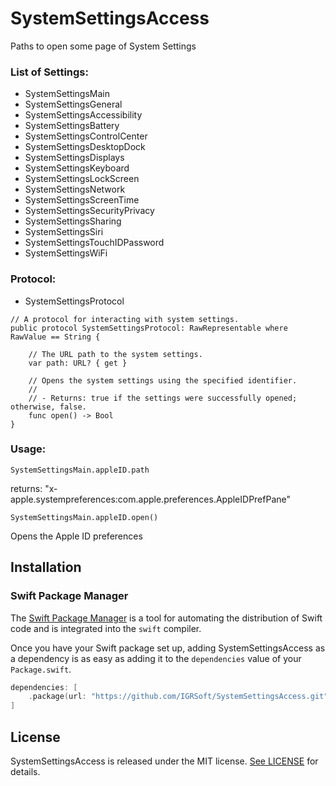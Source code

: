 # SystemSettingsAccess
Paths to open some page of System Settings

### List of Settings:
- SystemSettingsMain
- SystemSettingsGeneral
- SystemSettingsAccessibility
- SystemSettingsBattery
- SystemSettingsControlCenter
- SystemSettingsDesktopDock
- SystemSettingsDisplays
- SystemSettingsKeyboard
- SystemSettingsLockScreen
- SystemSettingsNetwork
- SystemSettingsScreenTime
- SystemSettingsSecurityPrivacy
- SystemSettingsSharing
- SystemSettingsSiri
- SystemSettingsTouchIDPassword
- SystemSettingsWiFi

### Protocol:
- SystemSettingsProtocol

```
// A protocol for interacting with system settings.
public protocol SystemSettingsProtocol: RawRepresentable where RawValue == String {
    
    // The URL path to the system settings.
    var path: URL? { get }
    
    // Opens the system settings using the specified identifier.
    //
    // - Returns: true if the settings were successfully opened; otherwise, false.
    func open() -> Bool
}
```

### Usage:

```
SystemSettingsMain.appleID.path
```
returns: "x-apple.systempreferences:com.apple.preferences.AppleIDPrefPane"

```
SystemSettingsMain.appleID.open()
```
Opens the Apple ID preferences

## Installation

### Swift Package Manager

The [Swift Package Manager](https://swift.org/package-manager/) is a tool for automating the distribution of Swift code and is integrated into the `swift` compiler.

Once you have your Swift package set up, adding SystemSettingsAccess as a dependency is as easy as adding it to the `dependencies` value of your `Package.swift`.

```swift
dependencies: [
    .package(url: "https://github.com/IGRSoft/SystemSettingsAccess.git", .upToNextMajor(from: "1.0.0"))
]
```

## License

SystemSettingsAccess is released under the MIT license. [See LICENSE](https://github.com/IGRSoft/SystemSettingsAccess/blob/master/LICENSE) for details.
